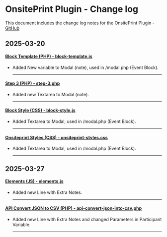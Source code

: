 # OnsitePrint Plugin - Change log

This document includes the change log notes for the OnsitePrint Plugin - [GitHub](https://github.com/groskopf/onsite-print-demo)


## 2025-03-20

#### [Block Template (PHP) - block-template.js](blocks/event/block-template.php)
- Added New variable to Modal (note), used in /modal.php (Event Block).

    ---

#### [Step 3 (PHP) - step-3.php](blocks/event/block-template-parts/modal.php)
- Added new Textarea to Modal (note).

    ---

#### [Block Style (CSS) - block-style.js](blocks/event-creation/block-style.css)
- Added Textarea to Modal, used in /modal.php (Event Block).

    ---

#### [Onsiteprint Styles (CSS) - onsiteprint-styles.css](assets/css/onsiteprint-styles.css)
- Added Textarea to Modal, used in /modal.php (Event Block).

    ---

## 2025-03-27

#### [Elements (JS) - elements.js](assets/js/elements.js)
- Added new Line with Extra Notes.

    ---

#### [API Convert JSON to CSV (PHP) - api-convert-json-into-csv.php](assets/api/convert-files/api-convert-json-into-csv.php)
- Added new Line with Extra Notes and changed Parameters in Participant Variable.

    ---